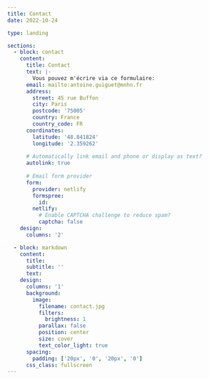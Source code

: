 ```yaml
---
title: Contact
date: 2022-10-24

type: landing

sections:
  - block: contact
    content:
      title: Contact
      text: |-
        Vous pouvez m'écrire via ce formulaire:
      email: mailto:antoine.guiguet@mnhn.fr
      address:
        street: 45 rue Buffon
        city: Paris
        postcode: '75005'
        country: France
        country_code: FR
      coordinates:
        latitude: '48.841824'
        longitude: '2.359262'
    
      # Automatically link email and phone or display as text?
      autolink: true
    
      # Email form provider
      form:
        provider: netlify
        formspree:
          id:
        netlify:
          # Enable CAPTCHA challenge to reduce spam?
          captcha: false
    design:
      columns: '2'

  - block: markdown
    content:
      title:
      subtitle: ''
      text:
    design:
      columns: '1'
      background:
        image: 
          filename: contact.jpg
          filters:
            brightness: 1
          parallax: false
          position: center
          size: cover
          text_color_light: true
      spacing:
        padding: ['20px', '0', '20px', '0']
      css_class: fullscreen
---
```

